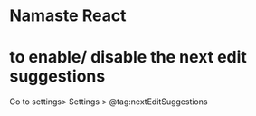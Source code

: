 # Namaste React

# to enable/ disable the next edit suggestions

Go to settings> Settings > @tag:nextEditSuggestions
